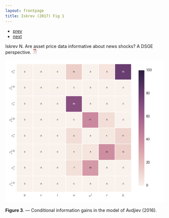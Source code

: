 ```yaml
---
layout: frontpage
title: Iskrev (2017) Fig 1
---
```


<div class="navbar">
  <div class="navbar-inner">
      <ul class="nav">
          <li><a href="iskrev2017_fig2.html">prev</a></li>
          <li><a href="iskrev2017_fig4.html">next</a></li>
      </ul>
  </div>
</div>

Iskrev N. Are asset price data informative about news shocks? A DSGE perspective.
[![pdf](../icons16/pdf-icon.png)](../assets/papers/Asset-news.pdf)

[![Information gains](../../assets/bigpublpics/CIGinnovAvjiev.png)](../../assets/bigpublpics/CIGinnovAvjiev.png)

**Figure 3**. &mdash; Conditional information gains in the model of Avdjiev (2016).
